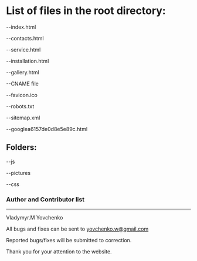 # List of files in the root directory:
--index.html 

--contacts.html

--service.html

--installation.html

--gallery.html

--CNAME file

--favicon.ico

--robots.txt

--sitemap.xml

--googlea6157de0d8e5e89c.html

## Folders:

--js

--pictures

--css



### Author and Contributor list 
---------------------------
Vladymyr.M Yovchenko

All bugs and fixes can be sent to yovchenko.w@gmail.com

Reported bugs/fixes will be submitted to correction.

Thank you for your attention to the website.
